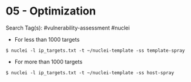 # 05 - Optimization

Search Tag(s): #vulnerability-assessment #nuclei

- For less than 1000 targets

```
$ nuclei -l ip_targets.txt -t ~/nuclei-template -ss template-spray
```

- For more than 1000 targets

```
$ nuclei -l ip_targets.txt -t ~/nuclei-template -ss host-spray
```